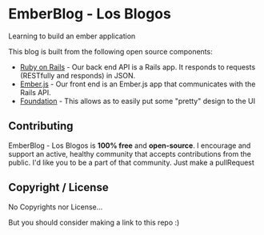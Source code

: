 EmberBlog - Los Blogos
==========

Learning to build an ember application

This blog is built from the following open source components:

- [Ruby on Rails](https://github.com/rails/rails) - Our back end API is a Rails app. It responds to requests (RESTfully <not yet...but hopefully soon> and responds) in JSON.
- [Ember.js](https://github.com/emberjs/ember.js) - Our front end is an Ember.js app that communicates with the Rails API.
- [Foundation](http://foundation.zurb.com/) - This allows as to easily put some "pretty" design to the UI

## Contributing
EmberBlog - Los Blogos is **100% free** and **open-source**. I encourage and support an active, healthy community that accepts contributions from the public. I'd like you to be a part of that community.
Just make a pullRequest

## Copyright / License
No Copyrights nor License... 

But you should consider making a link to this repo :) 